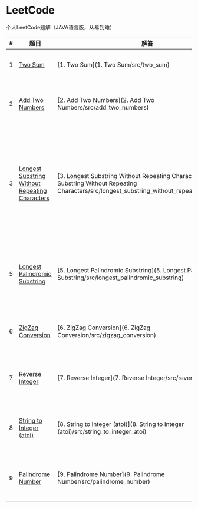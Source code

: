 # LeetCode

个人LeetCode题解（JAVA语言版，从易到难）

| # | 题目 | 解答 | 难度 | 思考 |
|---| ---- | ---- | ---- | ---- |
|1|[Two Sum](https://leetcode.com/problems/two-sum)|[1. Two Sum](1. Two Sum/src/two_sum)|Easy|[1.Two Sum](1. Two Sum/1.Two Sum.txt)|
|2|[Add Two Numbers](https://leetcode.com/problems/add-two-numbers)|[2. Add Two Numbers](2. Add Two Numbers/src/add_two_numbers)|Medium|[2. Add Two Numbers](2. Add Two Numbers/Add Two Numbers.txt)|
|3|[Longest Substring Without Repeating Characters](https://leetcode.com/problems/longest-substring-without-repeating-characters)|[3. Longest Substring Without Repeating Characters](3. Longest Substring Without Repeating Characters/src/longest_substring_without_repeating_characters)|Medium|[3. Longest Substring Without Repeating Characters](3. Longest Substring Without Repeating Characters/3. Longest Substring Without Repeating Characters.txt)|
|5|[Longest Palindromic Substring](https://leetcode.com/problems/longest-palindromic-substring)|[5. Longest Palindromic Substring](5. Longest Palindromic Substring/src/longest_palindromic_substring)|Medium|[5. Longest Palindromic Substring](5. Longest Palindromic Substring/5. Longest Palindromic Substring.txt)|
|6|[ZigZag Conversion](https://leetcode.com/problems/zigzag-conversion)|[6. ZigZag Conversion](6. ZigZag Conversion/src/zigzag_conversion)|Medium|[6. ZigZag Conversion](6. ZigZag Conversion/6. ZigZag Conversion.txt)|
|7|[Reverse Integer](https://leetcode.com/problems/reverse-integer)|[7. Reverse Integer](7. Reverse Integer/src/reverse_integer)|Easy|[7. Reverse Integer](7. Reverse Integer/7. Reverse Integer.txt)|
|8|[String to Integer (atoi)](https://leetcode.com/problems/string-to-integer-atoi)|[8. String to Integer (atoi)](8. String to Integer (atoi)/src/string_to_integer_atoi)|Medium|[8. String to Integer (atoi)](8. String to Integer (atoi)/8. String to Integer (atoi).txt)|
|9|[Palindrome Number](https://leetcode.com/problems/palindrome-number)|[9. Palindrome Number](9. Palindrome Number/src/palindrome_number)|Easy|[9. Palindrome Number](9. Palindrome Number/9. Palindrome Number.txt)|
